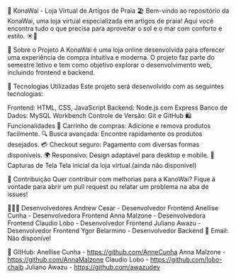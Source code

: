 🌊 KonaWai - Loja Virtual de Artigos de Praia 🏖️
Bem-vindo ao repositório da KonaWai, uma loja virtual especializada em artigos de praia! Aqui você encontra tudo o que precisa para aproveitar o sol e o mar com conforto e estilo. ☀️🌊

📌 Sobre o Projeto
A KonaWai é uma loja online desenvolvida para oferecer uma experiência de compra intuitiva e moderna. O projeto faz parte do semestre letivo e tem como objetivo explorar o desenvolvimento web, incluindo frontend e backend.

🚀 Tecnologias Utilizadas
Este projeto será desenvolvido com as seguintes tecnologias:

Frontend: HTML, CSS, JavaScript
Backend: Node.js com Express
Banco de Dados: MySQL Workbench
Controle de Versão: Git e GitHub
🛍️ Funcionalidades
🛒 Carrinho de compras: Adicione e remova produtos facilmente.
🔍 Busca avançada: Encontre rapidamente os produtos desejados.
💳 Checkout seguro: Pagamento com diversas formas disponíveis.
🌍 Responsivo: Design adaptável para desktop e mobile.
📸 Capturas de Tela
Tela inicial da loja virtual.(ainda não disponível)

🤝 Contribuição
Quer contribuir com melhorias para a KanoWai? Fique à vontade para abrir um pull request ou relatar um problema na aba de issues!

👩🏻‍💻 Desenvolvedores
Andrew Cesar - Desenvolvedor Frontend
Anellise Cunha - Desenvolvedora Frontend
Anna Malzone - Desenvolvedora Frontend
Claudio Lobo - Desenvolvedor Frontend
Juliano Awazu - Desenvolvedor Frontend
Ygor Belarmino - Desenvolvedor Backend
📧 Email:
Não disponível

🐙 GitHub:
Anellise Cunha - https://github.com/AnneCunha
Anna Malzone - https://github.com/AnnaMalzone
Claudio Lobo - https://github.com/lobo-chaib
Juliano Awazu - https://github.com/awazudev